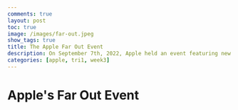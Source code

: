 ```yaml
---
comments: true
layout: post
toc: true
image: /images/far-out.jpeg
show_tags: true
title: The Apple Far Out Event
description: On September 7th, 2022, Apple held an event featuring new products with the iPhone 14, Airpods Pro 2, and 3 new Apple Watches.
categories: [apple, tri1, week3]
---
```


# Apple's Far Out Event

